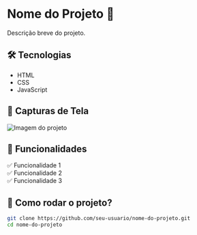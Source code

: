 # Nome do Projeto 🚀

Descrição breve do projeto.

## 🛠 Tecnologias  
- HTML  
- CSS  
- JavaScript  

## 📸 Capturas de Tela  
![Imagem do projeto](link-da-imagem)  

## 🎯 Funcionalidades  
✅ Funcionalidade 1  
✅ Funcionalidade 2  
✅ Funcionalidade 3  

## 📂 Como rodar o projeto?  
```bash
git clone https://github.com/seu-usuario/nome-do-projeto.git
cd nome-do-projeto
